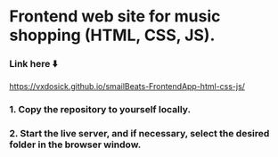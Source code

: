 # Frontend web site for music shopping (HTML, CSS, JS).

### Link here ⬇️

https://vxdosick.github.io/smailBeats-FrontendApp-html-css-js/

### 1. Copy the repository to yourself locally.
### 2. Start the live server, and if necessary, select the desired folder in the browser window.